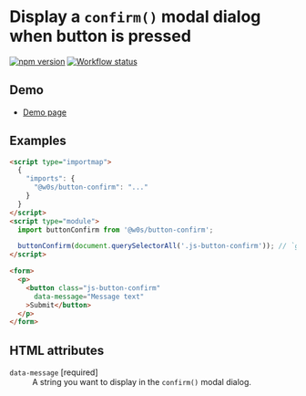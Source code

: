 # Display a `confirm()` modal dialog when button is pressed

[![npm version](https://badge.fury.io/js/%40w0s%2Fbutton-confirm.svg)](https://www.npmjs.com/package/@w0s/button-confirm)
[![Workflow status](https://github.com/SaekiTominaga/frontend/actions/workflows/button-confirm.yml/badge.svg)](https://github.com/SaekiTominaga/frontend/actions/workflows/button-confirm.yml)

## Demo

- [Demo page](https://saekitominaga.github.io/frontend/packages/button-confirm/demo/)

## Examples

```HTML
<script type="importmap">
  {
    "imports": {
      "@w0s/button-confirm": "..."
    }
  }
</script>
<script type="module">
  import buttonConfirm from '@w0s/button-confirm';

  buttonConfirm(document.querySelectorAll('.js-button-confirm')); // `getElementById()` or `getElementsByClassName()` or `getElementsByTagName()` or `querySelector()` or `querySelectorAll()`
</script>

<form>
  <p>
    <button class="js-button-confirm"
      data-message="Message text"
    >Submit</button>
  </p>
</form>
```

## HTML attributes

<dl>
<dt><code>data-message</code> [required]</dt>
<dd>A string you want to display in the <code>confirm()</code> modal dialog.</dd>
</dl>
